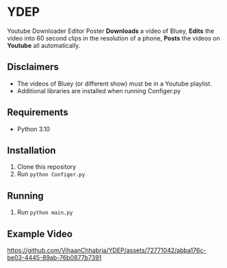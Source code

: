 # YDEP
Youtube Downloader Editor Poster
**Downloads** a video of Bluey, **Edits** the video into 60 second clips in the resolution of a phone, **Posts** the videos on **Youtube** all automatically.

## Disclaimers

- The videos of Bluey (or different show) must be in a Youtube playlist.
- Additional libraries are installed when running Configer.py

## Requirements

- Python 3.10

## Installation

1. Clone this repository
2. Run `python Configer.py`

## Running
1. Run `python main.py`

## Example Video

https://github.com/VihaanChhabria/YDEP/assets/72771042/abba176c-be03-4445-89ab-76b0877b7391
